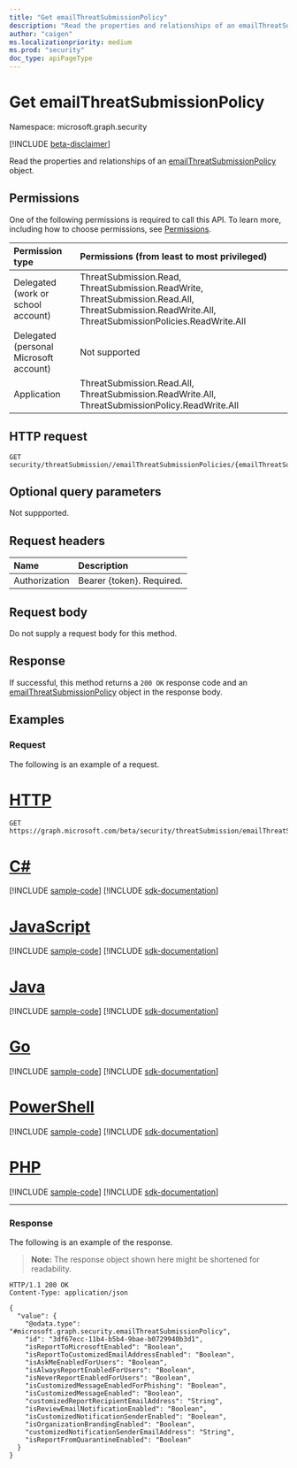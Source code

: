 ```yaml
---
title: "Get emailThreatSubmissionPolicy"
description: "Read the properties and relationships of an emailThreatSubmissionPolicy object."
author: "caigen"
ms.localizationpriority: medium
ms.prod: "security"
doc_type: apiPageType
---
```


# Get emailThreatSubmissionPolicy
Namespace: microsoft.graph.security

[!INCLUDE [beta-disclaimer](../../includes/beta-disclaimer.md)]

Read the properties and relationships of an [emailThreatSubmissionPolicy](../resources/security-emailthreatsubmissionpolicy.md) object.

## Permissions
One of the following permissions is required to call this API. To learn more, including how to choose permissions, see [Permissions](/graph/permissions-reference).

|Permission type|Permissions (from least to most privileged)|
|:---|:---|
|Delegated (work or school account)|ThreatSubmission.Read, ThreatSubmission.ReadWrite, ThreatSubmission.Read.All, ThreatSubmission.ReadWrite.All, ThreatSubmissionPolicies.ReadWrite.All|
|Delegated (personal Microsoft account)|Not supported|
|Application|ThreatSubmission.Read.All, ThreatSubmission.ReadWrite.All, ThreatSubmissionPolicy.ReadWrite.All|

## HTTP request

<!-- {
  "blockType": "ignored"
}
-->
``` http
GET security/threatSubmission//emailThreatSubmissionPolicies/{emailThreatSubmissionPoliciesId}
```

## Optional query parameters
Not suppported.

## Request headers
|Name|Description|
|:---|:---|
|Authorization|Bearer {token}. Required.|

## Request body
Do not supply a request body for this method.

## Response

If successful, this method returns a `200 OK` response code and an [emailThreatSubmissionPolicy](../resources/security-emailthreatsubmissionpolicy.md) object in the response body.

## Examples

### Request
The following is an example of a request.

# [HTTP](#tab/http)
<!-- {
  "blockType": "request",
  "name": "get_emailthreatsubmissionpolicy"
}
-->
``` http
GET https://graph.microsoft.com/beta/security/threatSubmission/emailThreatSubmissionPolicies/{emailThreatSubmissionPoliciesId}
```

# [C#](#tab/csharp)
[!INCLUDE [sample-code](../includes/snippets/csharp/get-emailthreatsubmissionpolicy-csharp-snippets.md)]
[!INCLUDE [sdk-documentation](../includes/snippets/snippets-sdk-documentation-link.md)]

# [JavaScript](#tab/javascript)
[!INCLUDE [sample-code](../includes/snippets/javascript/get-emailthreatsubmissionpolicy-javascript-snippets.md)]
[!INCLUDE [sdk-documentation](../includes/snippets/snippets-sdk-documentation-link.md)]

# [Java](#tab/java)
[!INCLUDE [sample-code](../includes/snippets/java/get-emailthreatsubmissionpolicy-java-snippets.md)]
[!INCLUDE [sdk-documentation](../includes/snippets/snippets-sdk-documentation-link.md)]

# [Go](#tab/go)
[!INCLUDE [sample-code](../includes/snippets/go/get-emailthreatsubmissionpolicy-go-snippets.md)]
[!INCLUDE [sdk-documentation](../includes/snippets/snippets-sdk-documentation-link.md)]

# [PowerShell](#tab/powershell)
[!INCLUDE [sample-code](../includes/snippets/powershell/get-emailthreatsubmissionpolicy-powershell-snippets.md)]
[!INCLUDE [sdk-documentation](../includes/snippets/snippets-sdk-documentation-link.md)]

# [PHP](#tab/php)
[!INCLUDE [sample-code](../includes/snippets/php/get-emailthreatsubmissionpolicy-php-snippets.md)]
[!INCLUDE [sdk-documentation](../includes/snippets/snippets-sdk-documentation-link.md)]

---



### Response
The following is an example of the response.

> **Note:** The response object shown here might be shortened for readability.

<!-- {
  "blockType": "response",
  "truncated": true,
  "@odata.type": "microsoft.graph.security.emailThreatSubmissionPolicy"
}
-->

``` http
HTTP/1.1 200 OK
Content-Type: application/json

{
  "value": {
    "@odata.type": "#microsoft.graph.security.emailThreatSubmissionPolicy",
    "id": "3df67ecc-11b4-b5b4-9bae-b0729940b3d1",
    "isReportToMicrosoftEnabled": "Boolean",
    "isReportToCustomizedEmailAddressEnabled": "Boolean",
    "isAskMeEnabledForUsers": "Boolean",
    "isAlwaysReportEnabledForUsers": "Boolean",
    "isNeverReportEnabledForUsers": "Boolean",
    "isCustomizedMessageEnabledForPhishing": "Boolean",
    "isCustomizedMessageEnabled": "Boolean",
    "customizedReportRecipientEmailAddress": "String",
    "isReviewEmailNotificationEnabled": "Boolean",
    "isCustomizedNotificationSenderEnabled": "Boolean",
    "isOrganizationBrandingEnabled": "Boolean",
    "customizedNotificationSenderEmailAddress": "String",
    "isReportFromQuarantineEnabled": "Boolean"
  }
}
```

